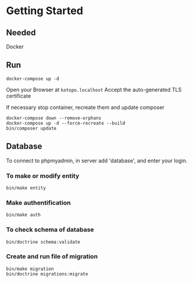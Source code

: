 # Getting Started

## Needed
Docker

## Run
```
docker-compose up -d
```
Open your Browser at `kotopo.localhost`
Accept the auto-generated TLS certificate

If necessary stop container, recreate them and update composer
```
docker-compose down --remove-orphans
docker-compose up -d --force-recreate --build
bin/composer update
```

## Database
To connect to phpmyadmin, in server add 'database', and enter your login.

### To make or modify entity
```
bin/make entity
```
### Make authentification
```
bin/make auth
```
### To check schema of database
```
bin/doctrine schema:validate
```

### Create and run file of migration
```
bin/make migration
bin/doctrine migrations:migrate
```
